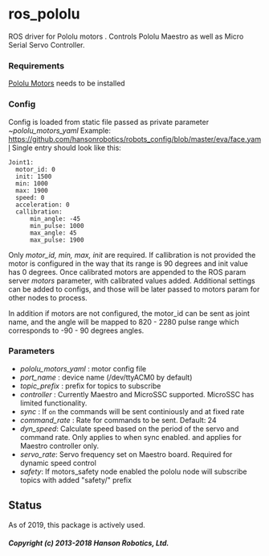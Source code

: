 # ros_pololu
ROS driver for Pololu motors
.
Controls Pololu Maestro as well as Micro Serial Servo Controller.

### Requirements 
[Pololu Motors](https://github.com/hansonrobotics/pololu-motors) needs to be installed

### Config 
Config is loaded from static file passed as private parameter *~pololu_motors_yaml*
Example: https://github.com/hansonrobotics/robots_config/blob/master/eva/face.yaml
Single entry should look like this:
```
Joint1:
  motor_id: 0
  init: 1500
  min: 1000
  max: 1900
  speed: 0
  acceleration: 0
  callibration: 
      min_angle: -45
      min_pulse: 1000
      max_angle: 45
      max_pulse: 1900
```
Only *motor_id, min, max, init*  are required. If callibration is not provided the motor is configured in the way that its range is 90 degrees and init value has 0 degrees.
Once calibrated motors are appended to the ROS param server *motors* parameter, with calibrated values added. 
Additional settings can be added to configs, and those will be later passed to motors param for other nodes to process.

In addition if motors are not configured, the motor_id can be sent as joint name, and the angle will be mapped to 820 - 2280 pulse range which corresponds to -90 - 90 degrees angles.

### Parameters
 - *pololu_motors_yaml* : motor config file
 - *port_name* : device name (/dev/ttyACM0 by default)
 - *topic_prefix* : prefix for topics to subscribe
 - *controller* : Currently Maestro and MicroSSC supported. MicroSSC has limited functionality.
 - *sync* : If `on` the commands will be sent continiously and at fixed rate
 - *command_rate* : Rate for commands to be sent. Default: 24
 - *dyn_speed*: Calculate speed based on the period of the servo and command rate. Only applies to when sync enabled. and applies for Maestro controller only.
 - *servo_rate*: Servo frequency set on Maestro board. Required for dynamic speed control
 - *safety*: If motors_safety node enabled the pololu node will subscribe topics with added "safety/" prefix
 
## Status
As of 2019, this package is actively used.
 
 ##### Copyright (c) 2013-2018 Hanson Robotics, Ltd. 
